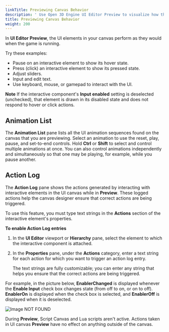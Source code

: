 ```yaml
---
linkTitle: Previewing Canvas Behavior
description: ' Use Open 3D Engine UI Editor Preview to visualize how the animations and elements in your game UI canvas will perform at different resolutions. '
title: Previewing Canvas Behavior
weight: 200
---
```


In **UI Editor** **Preview**, the UI elements in your canvas perform as they would when the game is running.

Try these examples:
+ Pause on an interactive element to show its hover state.
+ Press (click) an interactive element to show its pressed state.
+ Adjust sliders.
+ Input and edit text.
+ Use keyboard, mouse, or gamepad to interact with the UI.

**Note**
If the interactive component's **Input enabled** setting is deselected (unchecked), that element is drawn in its disabled state and does not respond to hover or click actions.

## Animation List 

The **Animation List** pane lists all the UI animation sequences found on the canvas that you are previewing. Select an animation to use the reset, play, pause, and set-to-end controls. Hold **Ctrl** or **Shift** to select and control multiple animations at once. You can also control animations independently and simultaneously so that one may be playing, for example, while you pause another.

## Action Log 

The **Action Log** pane shows the actions generated by interacting with interactive elements in the UI canvas while in **Preview**. These logged actions help the canvas designer ensure that correct actions are being triggered.

To use this feature, you must type text strings in the **Actions** section of the interactive element's properties.

**To enable Action Log entries**

1. In the **UI Editor** viewport or **Hierarchy** pane, select the element to which the interactive component is attached.

1. In the **Properties** pane, under the **Actions** category, enter a text string for each action for which you want to trigger an action log entry.

   The text strings are fully customizable; you can enter any string that helps you ensure that the correct actions are being triggered.

For example, in the picture below, **EnablerChanged** is displayed whenever the **Enable Input** check box changes state (from off to on, or on to off). **EnablerOn** is displayed when the check box is selected, and **EnablerOff** is displayed when it is deselected.

![Image NOT FOUND](/images/user-guide/interactivity/user-interface/canvases/preview/ui-editor-previewing-action-log.png)

During **Preview**, Script Canvas and Lua scripts aren't active. Actions taken in UI canvas **Preview** have no effect on anything outside of the canvas.
